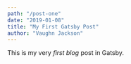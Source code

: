 ```yaml
---
path: "/post-one"
date: "2019-01-08"
title: "My First Gatsby Post"
author: "Vaughn Jackson"
---
```


This is my very *first blog* post in Gatsby.